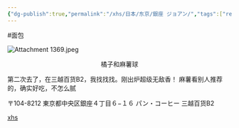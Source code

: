 ```yaml
---
{"dg-publish":true,"permalink":"/xhs/日本/东京/銀座 ジョアン/","tags":["rednote","东京"],"created":"2024-09-18","updated":"2025-04-13T21:40:15.083+08:00"}
---
```


#面包 

![Attachment 1369.jpeg](/img/user/xhs/%E6%97%A5%E6%9C%AC/%E4%B8%9C%E4%BA%AC/photo-%E4%B8%9C%E4%BA%AC/Attachment%201369.jpeg)
<center>橘子和麻薯球</center>

第二次去了，在三越百货B2，我找找找。刚出炉超级无敌香！
麻薯看别人推荐的，确实好吃，不怎么腻

〒104-8212 東京都中央区銀座４丁目６−１６ パン・コーヒー 三越百货B2

[xhs](https://www.xiaohongshu.com/explore/66f0524600000000270013d5?xsec_token=ABqW31iXGaeLgX03LCtKxC-qiw8RAvfpq2ykwqXUu04Vw=&xsec_source=pc_user)